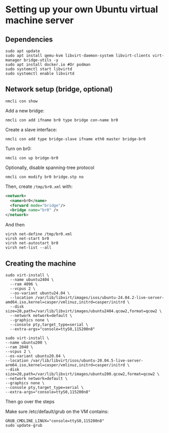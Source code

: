 # Setting up your own Ubuntu virtual machine server
## Dependencies
```
sudo apt update
sudo apt install qemu-kvm libvirt-daemon-system libvirt-clients virt-manager bridge-utils -y
sudo apt install docker.io #Or podman
sudo systemctl start libvirtd
sudo systemctl enable libvirtd
```
## Network setup (bridge, optional)
```
nmcli con show
```
Add a new bridge:
```
nmcli con add ifname br0 type bridge con-name br0
```
Create a slave interface:
```
nmcli con add type bridge-slave ifname eth0 master bridge-br0
```
Turn on br0:
```
nmcli con up bridge-br0
```
Optionally, disable spanning-tree protocol
```
nmcli con modify br0 bridge.stp no
```

Then, create `/tmp/br0.xml` with:
```xml []
<network>
  <name>br0</name>
  <forward mode="bridge"/>
  <bridge name="br0" />
</network>
```
And then 
```
virsh net-define /tmp/br0.xml
virsh net-start br0
virsh net-autostart br0
virsh net-list --all
```
## Creating the machine
```
sudo virt-install \
  --name ubuntu2404 \
  --ram 4096 \
  --vcpus 2 \
  --os-variant ubuntu24.04 \
  --location /var/lib/libvirt/images/isos/ubuntu-24.04.2-live-server-amd64.iso,kernel=casper/vmlinuz,initrd=casper/initrd \
  --disk size=20,path=/var/lib/libvirt/images/ubuntu2404.qcow2,format=qcow2 \
  --network network=default \
  --graphics none \
  --console pty,target_type=serial \
  --extra-args="console=ttyS0,115200n8"
  ```
  ```
sudo virt-install \
  --name ubuntu200 \
  --ram 2048 \
  --vcpus 2 \
  --os-variant ubuntu20.04 \
  --location /var/lib/libvirt/isos/ubuntu-20.04.5-live-server-arm64.iso,kernel=casper/vmlinuz,initrd=casper/initrd \
  --disk size=20,path=/var/lib/libvirt/images/ubuntu200.qcow2,format=qcow2 \
  --network network=default \
  --graphics none \
  --console pty,target_type=serial \
  --extra-args="console=ttyS0,115200n8"
  ```
  Then go over the steps

Make sure /etc/default/grub on the VM contains:
```
GRUB_CMDLINE_LINUX="console=ttyS0,115200n8"
sudo update-grub
```